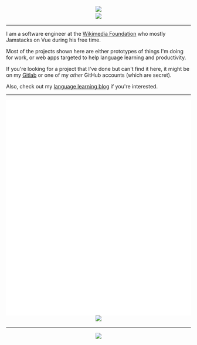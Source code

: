 <div align="center">
  <img src="https://readme-typing-svg.herokuapp.com?color=F97316&background=FFFFFF00&center=true&vCenter=true&lines=Hi+there+%F0%9F%91%8B" />
</div>

<div align="center">
  <picture>
    <source
      height="200"
      media="(prefers-color-scheme:dark)"
      srcset="https://upload.wikimedia.org/wikipedia/commons/thumb/6/60/ESO_-_Milky_Way.jpg/512px-ESO_-_Milky_Way.jpg"
    />
    <img src="https://pbs.twimg.com/media/DepEIeTV4AAbkvO.jpg" />
  </picture>
</div>

---

I am a software engineer at the [Wikimedia Foundation](https://github.com/wikimedia) who mostly Jamstacks on Vue during his free time.

Most of the projects shown here are either prototypes of things I'm doing for work, or web apps targeted to help language learning and productivity.

If you're looking for a project that I've done but can't find it here, it might be on my [Gitlab](https://gitlab.wikimedia.org/tchin) or one of my *other* GitHub accounts (which are secret).

Also, check out my <a href="https://barelylingual.net/">language learning blog</a> if you're interested.

---

<div align="center">
<span>
  <img align="center" src="https://github.com/tchin25/github-stats/blob/master/generated/overview.svg" />
</span>
<span>
  <img align="center" src="https://github.com/tchin25/github-stats/blob/master/generated/languages.svg" />
</span>
</div>

<div align="center">
<img src="https://github-profile-trophy.vercel.app/?username=tchin25&rank=-B,-C,-?&margin-w=8&theme=flat" />
</div>

---

<div align="center">
  <picture>
    <source
      height="200"
      media="(prefers-color-scheme:dark)"
      srcset="https://upload.wikimedia.org/wikipedia/commons/thumb/5/5e/Stars_01_%28MK%29.jpg/512px-Stars_01_%28MK%29.jpg"
    />
    <img height="200" src="https://149674310.v2.pressablecdn.com/wp-content/uploads/2019/01/letsgoch.png" />
  </picture>
</div>
